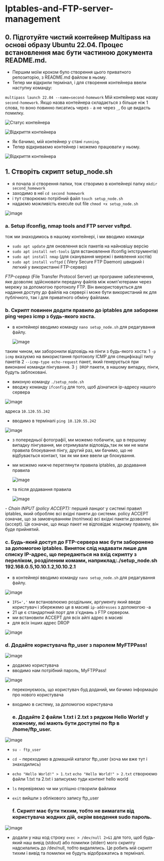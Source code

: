 # Iptables-and-FTP-server-management

## 0. Підготуйте чистий контейнер Multipass на основі образу Ubuntu 22.04. Процес встановлення має бути частиною документа README.md.

- Першим моїм кроком було створення цього приватного репозиторію, з README.md файлом в ньому.
- Тепер ми відкрили термінал, і для створення контейнера ввели наступну команду:

`multipass launch 22.04 --name=second-homework`
Мій контейнер має назву `second-homework`. Якщо назва контейнера складається з більше ніж 1 слова, то воно повинно писатись через `-` а не через `_`, бо це видасть помилку.

![Статус контейнера](https://github.com/Anastasiiasyvak/Iptables-and-FTP-server-management/assets/119412566/93b6f467-00c4-4f2a-84b4-d474f5566cb3)

![Відкриття контейнера](https://github.com/Anastasiiasyvak/Iptables-and-FTP-server-management/assets/119412566/c55b0875-5e64-43e7-953c-e1d76bbf7bf4)

- Як бачимо, мій контейнер у стані `running`.
- Тепер відкриваємо контейнер і можемо працювати у ньому.

![Відкриття контейнера](https://github.com/Anastasiiasyvak/Iptables-and-FTP-server-management/assets/119412566/c10cedc1-e3cf-474b-8e1b-3dcee5ffe729)

## 1. Створіть скрипт setup_node.sh

- я почала зі створення папки, тож створимо в контейнері папку `mkdir second_homework`
- заходимо в неї `cd second homework`
- і тут створюємо потрібний файл `touch setup_node.sh`
- надаємо можливість execute out file `chmod +x setup_node.sh`
  
![image](https://github.com/Anastasiiasyvak/Iptables-and-FTP-server-management/assets/119412566/577e97a6-512b-444c-a0d0-dd463db8e017)

### a. Setup ifconfig, nmap tools and FTP server vsftpd.

тож ми знаходимось в нашому контейнері, і ми вводимо команди
- `sudo apt update` для оновлення всіх пакетів на найновішу версію
- `sudo apt install net-tools` (для встановлення ifconfig інтструментів) 
- `sudo apt install nmap` (для сканування мережі і виявлення хостів) 
- `sudo apt install vsftpd` ( (Very Secure FTP Daemon) швидкий і легкий у використанні FTP-сервер)

*FTP-сервер* (File Transfer Protocol Server) 
це програмне забезпечення, яке дозволяє здійснювати передачу файлів між комп'ютерами через мережу за допомогою протоколу FTP. Він використовується для надання доступу до файлів на сервері і може бути використаний як для публічного, так і для приватного обміну файлами.

### b. Скрипт повинен додати правило до iptables для заборони ping через icmp з будь-якого хоста. 

- в контейнері вводимо команду `nano setup_node.sh` для редагування файлу.

  ![image](https://github.com/Anastasiiasyvak/Iptables-and-FTP-server-management/assets/119412566/4551a8f7-908b-447c-8bf3-70712a570298)

 таким чином, ми заборонили відповідь на пінги з будь-якого хоста:
1 `-p icmp` вказуємо на використання протоколу ICMP для специфікації типу пакетів
2 `--icmp-type echo-request` пакет, який генерується при виконанні команди пінгування.
3 `j DROP` пакети, в нашому випадку, пінги, будуть заблоковані.

- виконую команду `./setup_node.sh`
- вводжу команду `ifconfig` для того, щоб дізнатися ip-адресу нашого сервера

![image](https://github.com/Anastasiiasyvak/Iptables-and-FTP-server-management/assets/119412566/08c2105c-036e-4aca-b384-b3a31d6ada20)

  адреса `10.120.55.242`
  
- вводимо в терміналі `ping 10.120.55.242`

![image](https://github.com/Anastasiiasyvak/Iptables-and-FTP-server-management/assets/119412566/d770e4a8-2e4d-4945-b234-7c8e508cb4e8)

- з попередньої фотографії, ми можемо побачити, що в першому випадку пінгування, ми отримували відповідь,так як ми не мали правила блокування пінгу, другий раз, ми бачимо, що не відбувається контакт, так як ми вже ввели це блокування.
  
- ми можемо нижче переглянути правила iptables, до додавання правила

  ![image](https://github.com/Anastasiiasyvak/Iptables-and-FTP-server-management/assets/119412566/f91757dc-b664-4c47-9792-bd1845a7539f)

- та після додавання правила

  ![image](https://github.com/Anastasiiasyvak/Iptables-and-FTP-server-management/assets/119412566/ddd07887-b64d-44ba-a912-d2b60b80de5d)

*- Chain INPUT (policy ACCEPT):*
перший ланцюг у системі правил iptables, який обробляє всі вхідні пакети до системи.
policy ACCEPT означає, що за замовчуванням (політика) всі вхідні пакети дозволені (accept). Це означає, що якщо пакет не відповідає жодному правилу, він буде прийнятий.

### c. Будь-який доступ до FTP-сервера має бути заборонено за допомогою iptables. Виняток слід надавати лише для списку IP-адрес, що передаються на вхід скрипту з переліком, розділеним комами, наприклад:./setup_node.sh 192.168.0.5,10.10.1.2,10.10.2.1

- в контейнері вводимо команду `nano setup_node.sh` для редагування файлу.

![image](https://github.com/Anastasiiasyvak/Iptables-and-FTP-server-management/assets/119412566/0dceda3f-c3bd-4be6-803a-65b911240245)

- `IFS=','` ми встановлюємо роздільник, аргументу який введе користувач і збережемо це в масиві `ip-addresses` з допомогою -a
- 21 це є стандартний порт для з'єднань з FTP сервером.
- ми встановили ACCEPT для всіх айпі адрес в масиві
- для всіх інших адрес DROP
  
![image](https://github.com/Anastasiiasyvak/Iptables-and-FTP-server-management/assets/119412566/1479cf1a-aa6c-4310-863b-50d600d280af)

### d. Додайте користувача ftp_user з паролем MyFTPPass!

![image](https://github.com/Anastasiiasyvak/Iptables-and-FTP-server-management/assets/119412566/00b11934-43fe-44ee-b38a-8c31f118a9f8)

- додаємо користувача
- вводимо нам потрібний пароль, MyFTPPass!

![image](https://github.com/Anastasiiasyvak/Iptables-and-FTP-server-management/assets/119412566/f1521428-54cf-423d-95e8-411efa9daffd)

- переконуємось, що користувач буд доданий, ми бачимо інформацію про нового користувача
- входимо в систему, за допомогою користувача

  ### e. Додайте 2 файли 1.txt і 2.txt з рядком Hello World! у кожному, які мають бути доступні по ftp в /home/ftp_user.

![image](https://github.com/Anastasiiasyvak/Iptables-and-FTP-server-management/assets/119412566/1a88c15c-7ee3-4ff2-9d65-97a358319cc8)

- `su - ftp_user`
- `cd ~` переходимо в домашній каталог ftp_user (хоча ми вже тут і знаходились)
- `echo "Hello World!" > 1.txt` `echo "Hello World!" > 2.txt` створюємо файли 1.txt та 2.txt і записуємо туди контент hello world
- `ls` перевіряємо чи ми успішно створили файлики
- `exit` вийшли з облікового запису ftp_user

  ### f. Скрипт має бути тихим, тобто не вимагати від користувача жодних дій, окрім введення sudo пароль.

![image](https://github.com/Anastasiiasyvak/Iptables-and-FTP-server-management/assets/119412566/9c90c435-c058-4e79-b102-b11429675718)

- додали у наш код строку `exec > /dev/null 2>&1` для того, щоб будь-який наш вивід (stdout) або помилки (stderr) мого скрипту надсилались до /dev/null, тобто видалялись. Це робить мій скрипт тихим і вивід та помилки не будуть відображатись в терміналі.  

